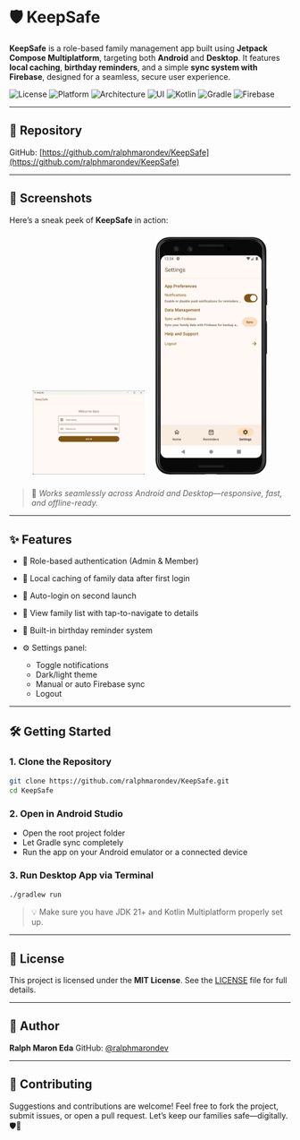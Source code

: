 # 🛡️ KeepSafe

**KeepSafe** is a role-based family management app built using **Jetpack Compose Multiplatform**,
targeting both **Android** and **Desktop**. It features **local caching**, **birthday reminders**,
and a simple **sync system with Firebase**, designed for a seamless, secure user experience.

![License](https://img.shields.io/badge/license-MIT-purple)
![Platform](https://img.shields.io/badge/platform-Android%20%7C%20Desktop-blueviolet)
![Architecture](https://img.shields.io/badge/architecture-Clean--Architecture-orange)
![UI](https://img.shields.io/badge/UI-Compose%20Multiplatform-purple)
![Kotlin](https://img.shields.io/badge/kotlin-2.0%2B-7f52ff?logo=kotlin)
![Gradle](https://img.shields.io/badge/gradle-8.0%2B-02303a?logo=gradle)
![Firebase](https://img.shields.io/badge/backend-Firebase-yellow)

---

## 🔗 Repository

GitHub: [https://github.com/ralphmarondev/KeepSafe](https://github.com/ralphmarondev/KeepSafe)

---

## 📸 Screenshots

Here’s a sneak peek of **KeepSafe** in action:

<div align="center">
  <img src="screenshots/login_desktop.png" alt="Login Screen Desktop" width="200" style="max-width: 100%; height: auto; margin: 8px;" />
  <img src="screenshots/settings_phone.png" alt="Settings Screen Phone" width="200" style="max-width: 100%; height: auto; margin: 8px;" />
</div>

> 📌 *Works seamlessly across Android and Desktop—responsive, fast, and offline-ready.*

---

## ✨ Features

* 🔐 Role-based authentication (Admin & Member)
* 🧠 Local caching of family data after first login
* 🛜 Auto-login on second launch
* 👥 View family list with tap-to-navigate to details
* 🎂 Built-in birthday reminder system
* ⚙️ Settings panel:

    * Toggle notifications
    * Dark/light theme
    * Manual or auto Firebase sync
    * Logout

---

## 🛠️ Getting Started

### 1. Clone the Repository

```bash
git clone https://github.com/ralphmarondev/KeepSafe.git
cd KeepSafe
```

### 2. Open in Android Studio

* Open the root project folder
* Let Gradle sync completely
* Run the app on your Android emulator or a connected device

### 3. Run Desktop App via Terminal

```bash
./gradlew run
```

> 💡 Make sure you have JDK 21+ and Kotlin Multiplatform properly set up.

---

## 📄 License

This project is licensed under the **MIT License**.
See the [LICENSE](LICENSE.txt) file for full details.

---

## 👤 Author

**Ralph Maron Eda**
GitHub: [@ralphmarondev](https://github.com/ralphmarondev)

---

## 🤝 Contributing

Suggestions and contributions are welcome!
Feel free to fork the project, submit issues, or open a pull request.
Let’s keep our families safe—digitally. 🛡️💜
